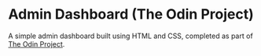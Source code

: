 # Admin Dashboard (The Odin Project)

A simple admin dashboard built using HTML and CSS, completed as part of 
[The Odin Project](https://www.theodinproject.com/home).
